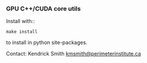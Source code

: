 ### GPU C++/CUDA core utils

Install with::

    make install

to install in python site-packages.

Contact: Kendrick Smith <kmsmith@perimeterinstitute.ca>
